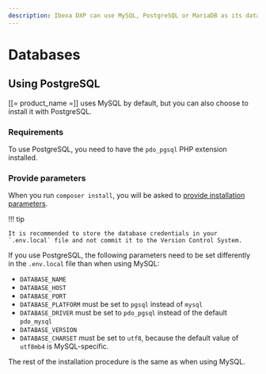 ```yaml
---
description: Ibexa DXP can use MySQL, PostgreSQL or MariaDB as its database.
---
```


# Databases

## Using PostgreSQL

[[= product_name =]] uses MySQL by default, but you can also choose to install it with PostgreSQL.

### Requirements

To use PostgreSQL, you need to have the `pdo_pgsql` PHP extension installed.

### Provide parameters

When you run `composer install`, you will be asked to [provide installation parameters](install_ibexa_dxp.md#change-installation-parameters).

!!! tip

    It is recommended to store the database credentials in your `.env.local` file and not commit it to the Version Control System.

If you use PostgreSQL, the following parameters need to be set differently in the `.env.local` file than when using MySQL:

- `DATABASE_NAME`
- `DATABASE_HOST`
- `DATABASE_PORT`
- `DATABASE_PLATFORM` must be set to `pgsql` instead of `mysql`
- `DATABASE_DRIVER` must be set to `pdo_pgsql` instead of the default `pdo_mysql`
- `DATABASE_VERSION`
- `DATABASE_CHARSET` must be set to `utf8`, because the default value of `utf8mb4` is MySQL-specific.

The rest of the installation procedure is the same as when using MySQL.
